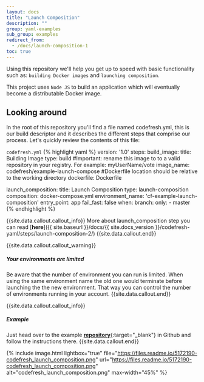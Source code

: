 ```yaml
---
layout: docs
title: "Launch Composition"
description: ""
group: yaml-examples
sub_group: examples
redirect_from:
  - /docs/launch-composition-1
toc: true
---
```

Using this repository we'll help you get up to speed with basic functionality such as: `building Docker images` and `launching composition`.

This project uses `Node JS` to build an application which will eventually become a distributable Docker image. 

## Looking around
In the root of this repository you'll find a file named codefresh.yml, this is our build descriptor and it describes the different steps that comprise our process. Let's quickly review the contents of this file:

  `codefresh.yml`
{% highlight yaml %}
version: '1.0'
steps:
  build_image:
    title: Building Image
    type: build
    #Important: rename this image to to a valid repository in your registry. For example: myUserName/vote
    image_name: codefresh/example-launch-compose
    #Dockerfile location should be relative to the working directory
    dockerfile: Dockerfile

  launch_composition:
    title: Launch Composition
    type: launch-composition
    composition: docker-compose.yml
    environment_name: 'cf-example-launch-composition'
    entry_point: app
    fail_fast: false
    when:
      branch:
        only:
          - master
{% endhighlight %}

{{site.data.callout.callout_info}}
More about launch_composition step you can read [**here**]({{ site.baseurl }}/docs/{{ site.docs_version }}/codefresh-yaml/steps/launch-composition-2/) 
{{site.data.callout.end}}

{{site.data.callout.callout_warning}}
##### Your environments are limited 
Be aware that the number of environment you can run is limited. When using the same environment name the old one would terminate before launching the the new environment. That way you can control the number of environments running in your account. 
{{site.data.callout.end}}

{{site.data.callout.callout_info}}
##### Example

Just head over to the example [**repository**](https://github.com/codefreshdemo/cf-example-launch-composition){:target="_blank"} in Github and follow the instructions there.
{{site.data.callout.end}}

{% include image.html lightbox="true" file="https://files.readme.io/5172190-codefresh_launch_composition.png" url="https://files.readme.io/5172190-codefresh_launch_composition.png" alt="codefresh_launch_composition.png" max-width="45%" %}
